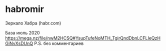 # habromir
Зеркало Хабра (habr.com)

База июль 2020
https://mega.nz/file/nwM2HCSQ#YsupTufeNoMTH_TgirQndDbnLCFLIeQzHGiNvXsDUnQ
P.S. без комментариев
